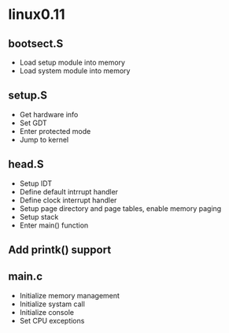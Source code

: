 # linux0.11
## bootsect.S
* Load setup module into memory 
* Load system module into memory 
## setup.S
* Get hardware info
* Set GDT
* Enter protected mode
* Jump to kernel
## head.S
* Setup IDT
* Define default intrrupt handler
* Define clock interrupt handler
* Setup page directory and page tables, enable memory paging
* Setup stack
* Enter main() function

## Add printk() support

## main.c
* Initialize memory management
* Initialize systam call
* Initialize console
* Set CPU exceptions
